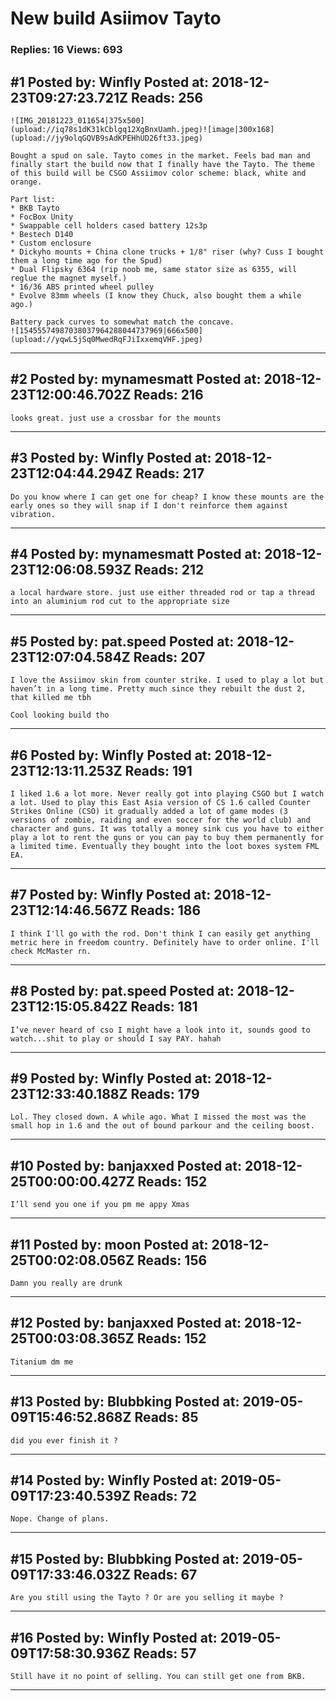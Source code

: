 # New build Asiimov Tayto

### Replies: 16 Views: 693

## \#1 Posted by: Winfly Posted at: 2018-12-23T09:27:23.721Z Reads: 256

```
![IMG_20181223_011654|375x500](upload://iq78s1dK31kCblgq12XgBnxUamh.jpeg)![image|300x168](upload://jy9olqGQVB9sAdKPEHhUD26ft33.jpeg) 

Bought a spud on sale. Tayto comes in the market. Feels bad man and finally start the build now that I finally have the Tayto. The theme of this build will be CSGO Assiimov color scheme: black, white and orange.

Part list:
* BKB Tayto
* FocBox Unity
* Swappable cell holders cased battery 12s3p
* Bestech D140
* Custom enclosure
* Dickyho mounts + China clone trucks + 1/8" riser (why? Cuss I bought them a long time ago for the Spud)
* Dual Flipsky 6364 (rip noob me, same stator size as 6355, will reglue the magnet myself.)
* 16/36 ABS printed wheel pulley 
* Evolve 83mm wheels (I know they Chuck, also bought them a while ago.)

Battery pack curves to somewhat match the concave.
![15455574987038037964288044737969|666x500](upload://yqwL5jSq0MwedRqFJiIxxemqVHF.jpeg)
```

---
## \#2 Posted by: mynamesmatt Posted at: 2018-12-23T12:00:46.702Z Reads: 216

```
looks great. just use a crossbar for the mounts
```

---
## \#3 Posted by: Winfly Posted at: 2018-12-23T12:04:44.294Z Reads: 217

```
Do you know where I can get one for cheap? I know these mounts are the early ones so they will snap if I don't reinforce them against vibration.
```

---
## \#4 Posted by: mynamesmatt Posted at: 2018-12-23T12:06:08.593Z Reads: 212

```
a local hardware store. just use either threaded rod or tap a thread into an aluminium rod cut to the appropriate size
```

---
## \#5 Posted by: pat.speed Posted at: 2018-12-23T12:07:04.584Z Reads: 207

```
I love the Assiimov skin from counter strike. I used to play a lot but haven’t in a long time. Pretty much since they rebuilt the dust 2, that killed me tbh

Cool looking build tho
```

---
## \#6 Posted by: Winfly Posted at: 2018-12-23T12:13:11.253Z Reads: 191

```
I liked 1.6 a lot more. Never really got into playing CSGO but I watch a lot. Used to play this East Asia version of CS 1.6 called Counter Strikes Online (CSO) it gradually added a lot of game modes (3 versions of zombie, raiding and even soccer for the world club) and character and guns. It was totally a money sink cus you have to either play a lot to rent the guns or you can pay to buy them permanently for a limited time. Eventually they bought into the loot boxes system FML EA.
```

---
## \#7 Posted by: Winfly Posted at: 2018-12-23T12:14:46.567Z Reads: 186

```
I think I'll go with the rod. Don't think I can easily get anything metric here in freedom country. Definitely have to order online. I'll check McMaster rn.
```

---
## \#8 Posted by: pat.speed Posted at: 2018-12-23T12:15:05.842Z Reads: 181

```
I’ve never heard of cso I might have a look into it, sounds good to watch...shit to play or should I say PAY. hahah
```

---
## \#9 Posted by: Winfly Posted at: 2018-12-23T12:33:40.188Z Reads: 179

```
Lol. They closed down. A while ago. What I missed the most was the small hop in 1.6 and the out of bound parkour and the ceiling boost.
```

---
## \#10 Posted by: banjaxxed Posted at: 2018-12-25T00:00:00.427Z Reads: 152

```
I’ll send you one if you pm me appy Xmas
```

---
## \#11 Posted by: moon Posted at: 2018-12-25T00:02:08.056Z Reads: 156

```
Damn you really are drunk
```

---
## \#12 Posted by: banjaxxed Posted at: 2018-12-25T00:03:08.365Z Reads: 152

```
Titanium dm me
```

---
## \#13 Posted by: Blubbking Posted at: 2019-05-09T15:46:52.868Z Reads: 85

```
did you ever finish it ?
```

---
## \#14 Posted by: Winfly Posted at: 2019-05-09T17:23:40.539Z Reads: 72

```
Nope. Change of plans.
```

---
## \#15 Posted by: Blubbking Posted at: 2019-05-09T17:33:46.032Z Reads: 67

```
Are you still using the Tayto ? Or are you selling it maybe ?
```

---
## \#16 Posted by: Winfly Posted at: 2019-05-09T17:58:30.936Z Reads: 57

```
Still have it no point of selling. You can still get one from BKB.
```

---
